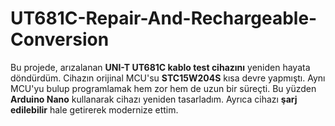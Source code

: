 # UT681C-Repair-And-Rechargeable-Conversion
Bu projede, arızalanan **UNI-T UT681C kablo test cihazını** yeniden hayata döndürdüm.   Cihazın orijinal MCU'su **STC15W204S** kısa devre yapmıştı. Aynı MCU'yu bulup programlamak hem zor hem de uzun bir süreçti. Bu yüzden **Arduino Nano** kullanarak cihazı yeniden tasarladım.    Ayrıca cihazı **şarj edilebilir** hale getirerek modernize ettim.
